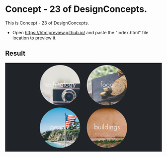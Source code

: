 Concept - 23 of DesignConcepts.
==============================

This is Concept - 23 of DesignConcepts.
- Open https://htmlpreview.github.io/ and paste the "index.html" file location to preview it.

Result
-----------
<p align="center">
  <img src="c23.png"/>
</p>

